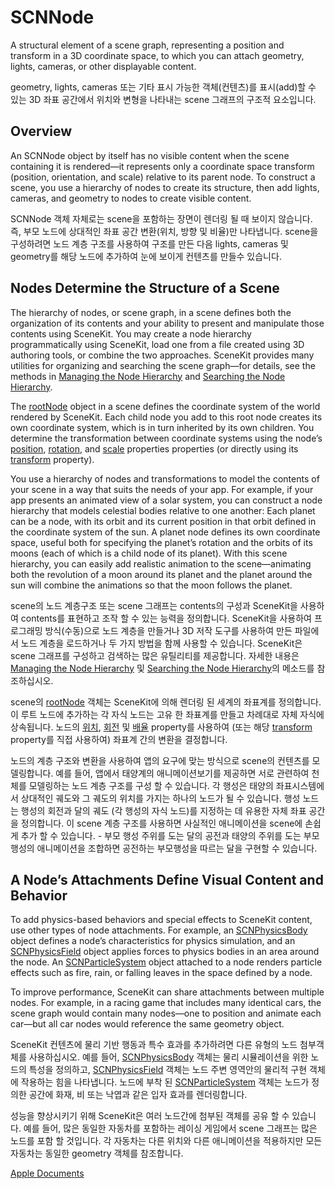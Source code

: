 # SCNNode
A structural element of a scene graph, representing a position and transform in a 3D coordinate space, to which you can attach geometry, lights, cameras, or other displayable content.

geometry, lights, cameras 또는 기타 표시 가능한 객체(컨텐츠)를 표시(add)할 수 있는 3D 좌표 공간에서 위치와 변형을 나타내는 scene 그래프의 구조적 요소입니다.

## Overview
An SCNNode object by itself has no visible content when the scene containing it is rendered—it represents only a coordinate space transform (position, orientation, and scale) relative to its parent node. To construct a scene, you use a hierarchy of nodes to create its structure, then add lights, cameras, and geometry to nodes to create visible content.

SCNNode 객체 자체로는 scene을 포함하는 장면이 렌더링 될 때 보이지 않습니다. 즉, 부모 노드에 상대적인 좌표 공간 변환(위치, 방향 및 비율)만 나타냅니다. scene을 구성하려면 노드 계층 구조를 사용하여 구조를 만든 다음 lights, cameras 및 geometry를 해당 노드에 추가하여 눈에 보이게 컨텐츠를 만들수 있습니다.

## Nodes Determine the Structure of a Scene
The hierarchy of nodes, or scene graph, in a scene defines both the organization of its contents and your ability to present and manipulate those contents using SceneKit. You may create a node hierarchy programmatically using SceneKit, load one from a file created using 3D authoring tools, or combine the two approaches. SceneKit provides many utilities for organizing and searching the scene graph—for details, see the methods in [Managing the Node Hierarchy][1] and [Searching the Node Hierarchy][2].

The [rootNode][3] object in a scene defines the coordinate system of the world rendered by SceneKit. Each child node you add to this root node creates its own coordinate system, which is in turn inherited by its own children. You determine the transformation between coordinate systems using the node’s [position][4], [rotation][5], and [scale][6] properties properties (or directly using its [transform][7] property).

You use a hierarchy of nodes and transformations to model the contents of your scene in a way that suits the needs of your app. For example, if your app presents an animated view of a solar system, you can construct a node hierarchy that models celestial bodies relative to one another: Each planet can be a node, with its orbit and its current position in that orbit defined in the coordinate system of the sun. A planet node defines its own coordinate space, useful both for specifying the planet’s rotation and the orbits of its moons (each of which is a child node of its planet). With this scene hierarchy, you can easily add realistic animation to the scene—animating both the revolution of a moon around its planet and the planet around the sun will combine the animations so that the moon follows the planet.

scene의 노드 계층구조 또는 scene 그래프는 contents의 구성과 SceneKit을 사용하여 contents를 표현하고 조작 할 수 있는 능력을 정의합니다. SceneKit을 사용하여 프로그래밍 방식(수동)으로 노드 계층을 만들거나 3D 저작 도구를 사용하여 만든 파일에서 노드 계층을 로드하거나 두 가지 방법을 함께 사용할 수 있습니다. SceneKit은 scene 그래프를 구성하고 검색하는 많은 유틸리티를 제공합니다. 자세한 내용은 [Managing the Node Hierarchy][1] 및 [Searching the Node Hierarchy][2]의 메소드를 참조하십시오.

scene의 [rootNode][3] 객체는 SceneKit에 의해 렌더링 된 세계의 좌표계를 정의합니다. 이 루트 노드에 추가하는 각 자식 노드는 고유 한 좌표계를 만들고 차례대로 자체 자식에 상속됩니다. 노드의 [위치][4], [회전][5] 및 [배율][6] property를 사용하여 (또는 해당 [transform][7] property를 직접 사용하여) 좌표계 간의 변환을 결정합니다.

노드의 계층 구조와 변환을 사용하여 앱의 요구에 맞는 방식으로 scene의 컨텐츠를 모델링합니다. 예를 들어, 앱에서 태양계의 애니메이션보기를 제공하면 서로 관련하여 천체를 모델링하는 노드 계층 구조를 구성 할 수 있습니다. 각 행성은 태양의 좌표시스템에서 상대적인 궤도와 그 궤도의 위치를 가지는 하나의 노드가 될 수 있습니다. 행성 노드는 행성의 회전과 달의 궤도 (각 행성의 자식 노드)를 지정하는 데 유용한 자체 좌표 공간을 정의합니다. 이 scene 계층 구조를 사용하면 사실적인 애니메이션을 scene에 손쉽게 추가 할 수 있습니다. - 부모 행성 주위를 도는 달의 공전과 태양의 주위를 도는 부모행성의 애니메이션을 조합하면 공전하는 부모행성을 따르는 달을 구현할 수 있습니다.

## A Node’s Attachments Define Visual Content and Behavior
To add physics-based behaviors and special effects to SceneKit content, use other types of node attachments. For example, an [SCNPhysicsBody][8] object defines a node’s characteristics for physics simulation, and an [SCNPhysicsField][9] object applies forces to physics bodies in an area around the node. An [SCNParticleSystem][10] object attached to a node renders particle effects such as fire, rain, or falling leaves in the space defined by a node.

To improve performance, SceneKit can share attachments between multiple nodes. For example, in a racing game that includes many identical cars, the scene graph would contain many nodes—one to position and animate each car—but all car nodes would reference the same geometry object.

SceneKit 컨텐츠에 물리 기반 행동과 특수 효과를 추가하려면 다른 유형의 노드 첨부객체를 사용하십시오. 예를 들어, [SCNPhysicsBody][8] 객체는 물리 시뮬레이션을 위한 노드의 특성을 정의하고, [SCNPhysicsField][9] 객체는 노드 주변 영역안의 물리적 구현 객체에 작용하는 힘을 나타냅니다. 노드에 부착 된 [SCNParticleSystem][10] 객체는 노드가 정의한 공간에 화재, 비 또는 낙엽과 같은 입자 효과를 렌더링합니다.

성능을 향상시키기 위해 SceneKit은 여러 노드간에 첨부된 객체를 공유 할 수 있습니다. 예를 들어, 많은 동일한 자동차를 포함하는 레이싱 게임에서 scene 그래프는 많은 노드를 포함 할 것입니다. 각 자동차는 다른 위치와 다른 애니메이션을 적용하지만 모든 자동차는 동일한 geometry 객체를 참조합니다.


[Apple Documents][apple]




[1]: https://developer.apple.com/documentation/scenekit/scnnode#1655182
[2]: https://developer.apple.com/documentation/scenekit/scnnode#1655236
[3]: https://developer.apple.com/documentation/scenekit/scnscene/1524029-rootnode
[4]: https://developer.apple.com/documentation/scenekit/scnnode/1408026-position
[5]: https://developer.apple.com/documentation/scenekit/scnnode/1408034-rotation
[6]: https://developer.apple.com/documentation/scenekit/scnnode/1408050-scale
[7]: https://developer.apple.com/documentation/scenekit/scnnode/1407964-transform
[8]: /01_iOS/SceneKit/Physics_Simulation/SCNPhysicsBody.md
[9]: /01_iOS/SceneKit/Physics_Simulation/SCNPhysicsField.md
[10]: /01_iOS/SceneKit/SCNParticleSystem.md
[apple]: https://developer.apple.com/documentation/scenekit/scnnode#1655236
